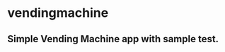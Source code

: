 # vendingmachine

Simple Vending Machine app with sample test.
----------------------------------------------------------------------------------------------------------------------------------------
